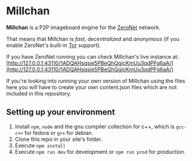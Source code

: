 # Millchan
**Millchan** is a P2P imageboard engine for the [ZeroNet](https://github.com/HelloZeroNet/ZeroNet) network.

That means that Millchan is _fast_, _decentralized_ and _anonymous_ (if you enable ZeroNet's built-in [Tor](https://www.torproject.org/) support).

If you have ZeroNet running you can check Millchan's live instance at:
[http://127.0.0.1:43110/1ADQAHsqsie5PBeQhQgjcKmUu3qdPFg6aA/](http://127.0.0.1:43110/1ADQAHsqsie5PBeQhQgjcKmUu3qdPFg6aA/)


If you're looking into running your own version of Millchan using the files here you will have to create your own content.json files which are not included in this repository.

## Setting up your environment ##

1. Install `npm`, `node` and the gnu compiler collection for c++, which is `gcc-c++` for fedora or `g++` for debian.
2. Clone this repo in your site's folder.
3. Execute `npm install`
4. Execute `npm run dev` for development or `npm run prod` for production.

